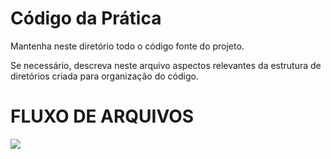 # Código da Prática 

Mantenha neste diretório todo o código fonte do projeto. 

Se necessário, descreva neste arquivo aspectos relevantes da estrutura de diretórios criada para organização do código.

# FLUXO DE ARQUIVOS

![](C:\Users\roberto.paiva\github-classroom\AED-PCO\lab-aed-pco-2022-2-repaiva\codigo\img\Untitled.png)
